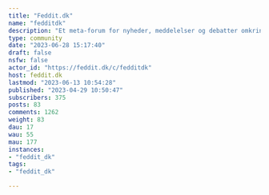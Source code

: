 ```yaml
---
title: "Feddit.dk" 
name: "fedditdk"
description: "Et meta-forum for nyheder, meddelelser og debatter omkring Feddit.dk i sig selv.Man er også velkommen til at poste her hvis der ikke er nogen andre fællesskaber der passer."
type: community
date: "2023-06-28 15:17:40"
draft: false
nsfw: false
actor_id: "https://feddit.dk/c/fedditdk"
host: feddit.dk
lastmod: "2023-06-13 10:54:28"
published: "2023-04-29 10:50:47"
subscribers: 375
posts: 83
comments: 1262
weight: 83
dau: 17
wau: 55
mau: 177
instances:
- "feddit_dk"
tags: 
- "feddit_dk"

---
```

